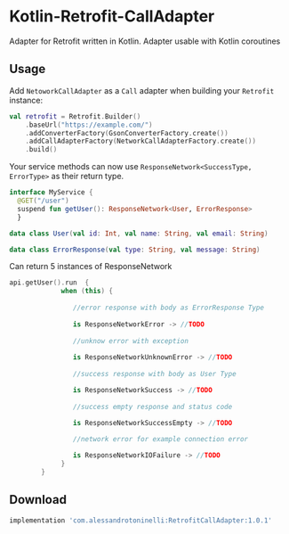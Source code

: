 # Kotlin-Retrofit-CallAdapter
Adapter for Retrofit written in Kotlin. Adapter usable with Kotlin coroutines

Usage
-----

Add `NetoworkCallAdapter` as a `Call` adapter when building your `Retrofit` instance:
```kotlin
val retrofit = Retrofit.Builder()
    .baseUrl("https://example.com/")
    .addConverterFactory(GsonConverterFactory.create())
    .addCallAdapterFactory(NetworkCallAdapterFactory.create())
    .build()
```

Your service methods can now use `ResponseNetwork<SuccessType, ErrorType>` as their return type.
```kotlin
interface MyService {
  @GET("/user")
  suspend fun getUser(): ResponseNetwork<User, ErrorResponse>
  }

data class User(val id: Int, val name: String, val email: String)

data class ErrorResponse(val type: String, val message: String)
```
Can return 5 instances of ResponseNetwork

```kotlin
api.getUser().run  {
             when (this) {
                
                //error response with body as ErrorResponse Type
                
                is ResponseNetworkError -> //TODO
                
                //unknow error with exception
                
                is ResponseNetworkUnknownError -> //TODO
                
                //success response with body as User Type

                is ResponseNetworkSuccess -> //TODO
                
                //success empty response and status code
                
                is ResponseNetworkSuccessEmpty -> //TODO

                //network error for example connection error

                is ResponseNetworkIOFailure -> //TODO
             }
        }
```


Download
--------

```groovy
implementation 'com.alessandrotoninelli:RetrofitCallAdapter:1.0.1'
```
